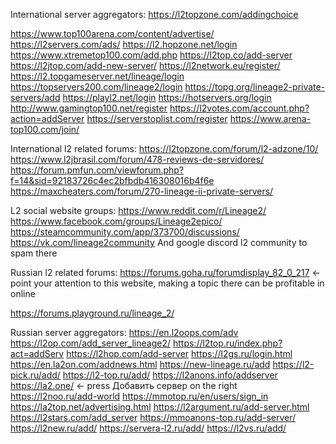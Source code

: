 

International server aggregators:
https://l2topzone.com/addingchoice

https://www.top100arena.com/content/advertise/
https://l2servers.com/ads/
https://l2.hopzone.net/login
https://www.xtremetop100.com/add.php
https://l2top.co/add-server
https://l2jtop.com/add-new-server/
https://l2network.eu/register/
https://l2.topgameserver.net/lineage/login
https://topservers200.com/lineage2/login
https://topg.org/lineage2-private-servers/add
https://playl2.net/login
https://hotservers.org/login
http://www.gamingtop100.net/register
https://l2votes.com/account.php?action=addServer
https://serverstoplist.com/register
https://www.arena-top100.com/join/


International l2 related forums:
https://l2topzone.com/forum/l2-adzone/10/
https://www.l2jbrasil.com/forum/478-reviews-de-servidores/
https://forum.pmfun.com/viewforum.php?f=14&sid=92183726c4ec2bfbdb416308016b4f6e
https://maxcheaters.com/forum/270-lineage-ii-private-servers/

 

L2 social website groups:
https://www.reddit.com/r/Lineage2/
https://www.facebook.com/groups/Lineage2epico/
https://steamcommunity.com/app/373700/discussions/
https://vk.com/lineage2community
And google discord l2 community to spam there


Russian l2 related forums:
https://forums.goha.ru/forumdisplay_82_0_217 <- point your attention to this website, making a topic there can be profitable in online

https://forums.playground.ru/lineage_2/


Russian server aggregators:
https://en.l2oops.com/adv
https://l2op.com/add_server_lineage2/
https://l2top.ru/index.php?act=addServ
https://l2hop.com/add-server
https://l2gs.ru/login.html
https://en.la2on.com/addnews.html
https://new-lineage.ru/add
https://l2-pick.ru/add/
https://l2-top.ru/add/
https://l2anons.info/addserver
https://la2.one/ <- press Добавить сервер on the right
https://l2noo.ru/add-world
https://mmotop.ru/en/users/sign_in
https://la2top.net/advertising.html
https://l2argument.ru/add-server.html
https://l2stars.com/add_server
https://mmoanons-top.ru/add-server/
https://l2new.ru/add/
https://servera-l2.ru/add/
https://l2vs.ru/add/

